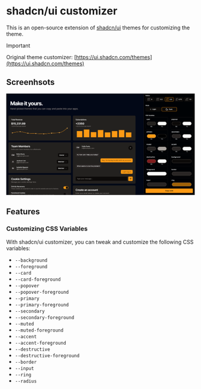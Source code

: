 # shadcn/ui customizer

This is an open-source extension of [shadcn/ui](https://github.com/shaddcn-ui/ui) themes for customizing the theme.

> [!IMPORTANT]
> Original theme customizer: [https://ui.shadcn.com/themes](https://ui.shadcn.com/themes)

## Screenhsots

![Customizer](https://raw.githubusercontent.com/chrisuworld/shadcn-example/main/ss.png)

## Features

### Customizing CSS Variables

With shadcn/ui customizer, you can tweak and customize the following CSS variables:

- `--background`
- `--foreground`
- `--card`
- `--card-foreground`
- `--popover`
- `--popover-foreground`
- `--primary`
- `--primary-foreground`
- `--secondary`
- `--secondary-foreground`
- `--muted`
- `--muted-foreground`
- `--accent`
- `--accent-foreground`
- `--destructive`
- `--destructive-foreground`
- `--border`
- `--input`
- `--ring`
- `--radius`
